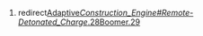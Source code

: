 1. redirect[Adaptive*Construction_Engine#Remote-Detonated_Charge*.28Boomer.29](Adaptive_Construction_Engine.md#Remote-Detonated_Charge_.28Boomer.29)
